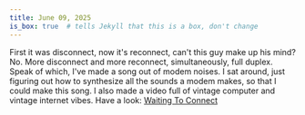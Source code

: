 ```yaml
---
title: June 09, 2025
is_box: true  # tells Jekyll that this is a box, don't change
---
```

First it was disconnect, now it's reconnect, can't this guy make up his mind? No. More disconnect and more reconnect, simultaneously, full duplex. Speak of which, I've made a song out of modem noises. I sat around, just figuring out how to synthesize all the sounds a modem makes, so that I could make this song. I also made a video full of vintage computer and vintage internet vibes. Have a look: [Waiting To Connect](https://youtu.be/vj5SEQQpy1w)
